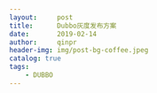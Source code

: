 ```yaml
---
layout:     post
title:      Dubbo灰度发布方案
date:       2019-02-14
author:     qinpr
header-img: img/post-bg-coffee.jpeg
catalog: true
tags:
    - DUBBO
---
```



